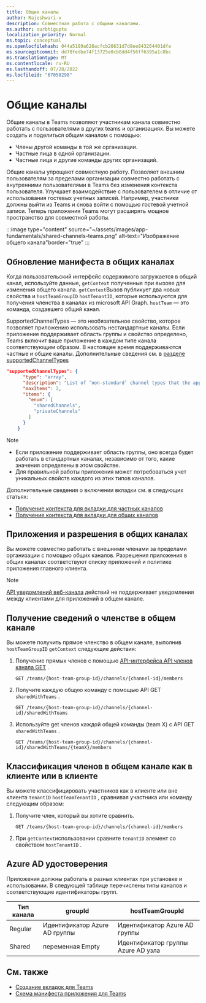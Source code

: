 ```yaml
---
title: Общие каналы
author: Rajeshwari-v
description: Совместная работа с общими каналами.
ms.author: surbhigupta
localization_priority: Normal
ms.topic: conceptual
ms.openlocfilehash: 044a5189a626acfcb26631d7d8ee843264401dfe
ms.sourcegitcommit: dd70fedbe74f13725e0cb8dd4f56ff6395a1c8bc
ms.translationtype: MT
ms.contentlocale: ru-RU
ms.lasthandoff: 07/28/2022
ms.locfileid: "67058298"
---
```

# <a name="shared-channels"></a>Общие каналы

Общие каналы в Teams позволяют участникам канала совместно работать с пользователями в других teams и организациях. Вы можете создать и поделиться общим каналом с помощью:

* Члены другой команды в той же организации.
* Частные лица в одной организации.
* Частные лица и другие команды других организаций.

Общие каналы упрощают совместную работу. Позволяет внешним пользователям за пределами организации совместно работать с внутренними пользователями в Teams без изменения контекста пользователя. Улучшает взаимодействие с пользователем в отличие от использования гостевых учетных записей. Например, участники должны выйти из Teams и снова войти с помощью гостевой учетной записи. Теперь приложения Teams могут расширять мощное пространство для совместной работы.

:::image type="content" source="~/assets/images/app-fundamentals/shared-channels-teams.png" alt-text="Изображение общего канала"border="true" :::

## <a name="manifest-update-in-shared-channels"></a>Обновление манифеста в общих каналах

Когда пользовательский интерфейс содержимого загружается в общий канал, используйте данные, `getContext` полученные при вызове для изменения общего канала. `getContext`Вызов  публикует два новых свойства и `hostTeamGroupID` `hostTenantID`, которые используются для получения членства в каналах из microsoft API Graph. `hostTeam` — это команда, создавшего общий канал.

SupportedChannelTypes — это необязательное свойство, которое позволяет приложению использовать нестандартные каналы. Если приложение поддерживает область группы и свойство определено, Teams включит ваше приложение в каждом типе канала соответствующим образом. В настоящее время поддерживаются частные и общие каналы. Дополнительные сведения см. в [разделе supportedChannelTypes](../../resources/schema/manifest-schema.md#supportedchanneltypes)

```JSON
"supportedChannelTypes": {
      "type": "array",
      "description": "List of ‘non-standard’ channel types that the app supports. Note: Channels of standard type are supported by default if the app supports team scope. ",
      "maxItems": 2,
      "items": { 
        "enum": [
          "sharedChannels",
          "privateChannels"
        ]
      }
    }
```

> [!NOTE]
>
> * Если приложение поддерживает область группы, оно всегда будет работать в стандартных каналах, независимо от того, какие значения определены в этом свойстве.
> * Для правильной работы приложения может потребоваться учет уникальных свойств каждого из этих типов каналов.

Дополнительные сведения о включении вкладки см. в следующих статьях:

* [Получение контекста для вкладки для частных каналов](../../tabs/how-to/access-teams-context.md#retrieve-context-in-private-channels)
* [Получение контекста для вкладки для общих каналов](../../tabs/how-to/access-teams-context.md#retrieve-context-in-microsoft-teams-connect-shared-channels)

## <a name="apps-and-permissions-in-shared-channels"></a>Приложения и разрешения в общих каналах

Вы можете совместно работать с внешними членами за пределами организации с помощью общих каналов. Разрешения приложения в общих каналах соответствуют списку приложений и политике приложения главного клиента.

> [!NOTE]
> [API уведомлений веб-канала](/graph/teams-send-activityfeednotifications) действий не поддерживает уведомления между клиентами для приложений в общем канале.

## <a name="get-shared-channel-membership"></a>Получение сведений о членстве в общем канале

Вы можете получить прямое членство в общем канале, выполнив `hostTeamGroupID` `getContext` следующие действия:

1. Получение прямых членов с помощью [API-интерфейса API членов канала GET](/graph/api/channel-list-members?view=graph-rest-beta&tabs=http&preserve-view=true) .

    ```http
    GET /teams/{host-team-group-id}/channels/{channel-id}/members
    ```

2. Получите каждую общую команду с помощью API GET `sharedWithTeams` .

    ```http
    GET /teams/{host-team-group-id}/channels/{channel-id}/sharedWithTeams
    ```

3. Используйте get членов каждой общей команды (team X) с API GET `sharedWithTeams` .

    ```http
    GET /teams/{host-team-group-id}/channels/{channel-id}/sharedWithTeams/{teamX}/members
    ```

## <a name="classify-members-in-the-shared-channel-as-in-tenant-or-out-tenant"></a>Классификация членов в общем канале как в клиенте или в клиенте

Вы можете классифицировать участников как в клиенте или вне клиента `tenantID` `hostTeamTenantID` , сравнивая участника или команду следующим образом:

1. Получите член, который вы хотите сравнить.

    ```http
    GET /teams/{host-team-group-id}/channels/{channel-id}/members
    ```

2. При `getContext`использовании сравните `tenantID` элемент со свойством `hostTenantID` .

## <a name="azure-ad-native-identity"></a>Azure AD удостоверения

Приложения должны работать в разных клиентах при установке и использовании. В следующей таблице перечислены типы каналов и соответствующие идентификаторы групп.

|Тип канала| groupId | hostTeamGroupId |
|----------|---------|-----------------|
|Regular | Идентификатор Azure AD группы | Идентификатор Azure AD группы |
|Shared | переменная Empty | Идентификатор группы Azure AD узла |

## <a name="see-also"></a>См. также

* [Создание вкладок для Teams](../../tabs/what-are-tabs.md)
* [Схема манифеста приложения для Teams](../../resources/schema/manifest-schema.md)
